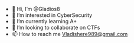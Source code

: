 - 👋 Hi, I’m @Gladios8
- 👀 I’m interested in CyberSecurity
- 🌱 I’m currently learning A+
- 💞️ I’m looking to collaborate on CTFs
- 📫 How to reach me Vladishere989@gmail.com

<!---
Gladios8/Gladios8 is a ✨ special ✨ repository because its `README.md` (this file) appears on your GitHub profile.
You can click the Preview link to take a look at your changes.
--->
